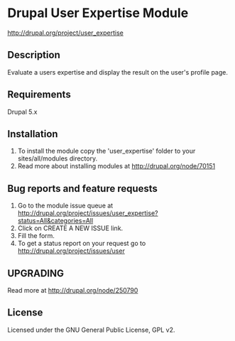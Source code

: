 Drupal User Expertise Module
============================
http://drupal.org/project/user_expertise


## Description
Evaluate a users expertise and display the result on the user's profile page.

## Requirements
Drupal 5.x

## Installation
1. To install the module copy the 'user_expertise' folder to your sites/all/modules directory.
2. Read more about installing modules at http://drupal.org/node/70151


## Bug reports and feature requests
1. Go to the module issue queue at http://drupal.org/project/issues/user_expertise?status=All&categories=All
2. Click on CREATE A NEW ISSUE link.
3. Fill the form.
4. To get a status report on your request go to http://drupal.org/project/issues/user


## UPGRADING
Read more at http://drupal.org/node/250790

## License
Licensed under the GNU General Public License, GPL v2.

